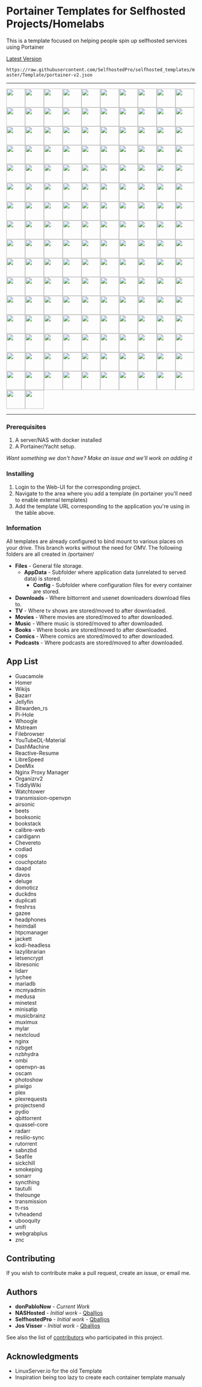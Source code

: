# Portainer Templates for Selfhosted Projects/Homelabs

This is a template focused on helping people spin up selfhosted services using Portainer

[Latest Version](https://raw.githubusercontent.com/SelfhostedPro/selfhosted_templates/master/Template/portainer-v2.json)

`https://raw.githubusercontent.com/SelfhostedPro/selfhosted_templates/master/Template/portainer-v2.json`

<hr />

<img width="auto" height="50px"  src="https://raw.githubusercontent.com/donPabloNow/selfhosted-docker/master/Images/Mumble-logo.png"/><img width="auto" height="50px"  src="https://raw.githubusercontent.com/donPabloNow/selfhosted-docker/master/Images/airsonic-banner.png"/><img width="auto" height="50px"  src="https://raw.githubusercontent.com/donPabloNow/selfhosted-docker/master/Images/airsonic-logo.png"/><img width="auto" height="50px"  src="https://raw.githubusercontent.com/donPabloNow/selfhosted-docker/master/Images/apacheweb-banner.png"/><img width="auto" height="50px"  src="https://raw.githubusercontent.com/donPabloNow/selfhosted-docker/master/Images/apacheweb-icon.png"/><img width="auto" height="50px"  src="https://raw.githubusercontent.com/donPabloNow/selfhosted-docker/master/Images/authelia.png"/><img width="auto" height="50px"  src="https://raw.githubusercontent.com/donPabloNow/selfhosted-docker/master/Images/bazarr.png"/><img width="auto" height="50px"  src="https://raw.githubusercontent.com/donPabloNow/selfhosted-docker/master/Images/beets-banner.png"/><img width="auto" height="50px"  src="https://raw.githubusercontent.com/donPabloNow/selfhosted-docker/master/Images/beets-icon.png"/><img width="auto" height="50px"  src="https://raw.githubusercontent.com/donPabloNow/selfhosted-docker/master/Images/bitwarden.png"/><img width="auto" height="50px"  src="https://raw.githubusercontent.com/donPabloNow/selfhosted-docker/master/Images/booksonic.png"/><img width="auto" height="50px"  src="https://raw.githubusercontent.com/donPabloNow/selfhosted-docker/master/Images/bookstack.png"/><img width="auto" height="50px"  src="https://raw.githubusercontent.com/donPabloNow/selfhosted-docker/master/Images/bookstack2.png"/><img width="auto" height="50px"  src="https://raw.githubusercontent.com/donPabloNow/selfhosted-docker/master/Images/calibre-web-icon.png"/><img width="auto" height="50px"  src="https://raw.githubusercontent.com/donPabloNow/selfhosted-docker/master/Images/cardigann.png"/><img width="auto" height="50px"  src="https://raw.githubusercontent.com/donPabloNow/selfhosted-docker/master/Images/chowdown.png"/><img width="auto" height="50px"  src="https://raw.githubusercontent.com/donPabloNow/selfhosted-docker/master/Images/code-server.png"/><img width="auto" height="50px"  src="https://raw.githubusercontent.com/donPabloNow/selfhosted-docker/master/Images/codiad-icon.png"/><img width="auto" height="50px"  src="https://raw.githubusercontent.com/donPabloNow/selfhosted-docker/master/Images/cops-icon-old.png"/><img width="auto" height="50px"  src="https://raw.githubusercontent.com/donPabloNow/selfhosted-docker/master/Images/cops-icon.png"/><img width="auto" height="50px"  src="https://raw.githubusercontent.com/donPabloNow/selfhosted-docker/master/Images/couchpotato-banner.png"/><img width="auto" height="50px"  src="https://raw.githubusercontent.com/donPabloNow/selfhosted-docker/master/Images/couchpotato-icon.png"/><img width="auto" height="50px"  src="https://raw.githubusercontent.com/donPabloNow/selfhosted-docker/master/Images/dashmachine_logo.png"/><img width="auto" height="50px"  src="https://raw.githubusercontent.com/donPabloNow/selfhosted-docker/master/Images/davos.png"/><img width="auto" height="50px"  src="https://raw.githubusercontent.com/donPabloNow/selfhosted-docker/master/Images/ddclient-logo.png"/><img width="auto" height="50px"  src="https://raw.githubusercontent.com/donPabloNow/selfhosted-docker/master/Images/ddclient.png"/><img width="auto" height="50px"  src="https://raw.githubusercontent.com/donPabloNow/selfhosted-docker/master/Images/deemix.png"/><img width="auto" height="50px"  src="https://raw.githubusercontent.com/donPabloNow/selfhosted-docker/master/Images/deluge-banner.png"/><img width="auto" height="50px"  src="https://raw.githubusercontent.com/donPabloNow/selfhosted-docker/master/Images/deluge-icon.png"/><img width="auto" height="50px"  src="https://raw.githubusercontent.com/donPabloNow/selfhosted-docker/master/Images/dokuwiki-icon.png"/><img width="auto" height="50px"  src="https://raw.githubusercontent.com/donPabloNow/selfhosted-docker/master/Images/domoticz.png"/><img width="auto" height="50px"  src="https://raw.githubusercontent.com/donPabloNow/selfhosted-docker/master/Images/donate.png"/><img width="auto" height="50px"  src="https://raw.githubusercontent.com/donPabloNow/selfhosted-docker/master/Images/dozzle.png"/><img width="auto" height="50px"  src="https://raw.githubusercontent.com/donPabloNow/selfhosted-docker/master/Images/duck.png"/><img width="auto" height="50px"  src="https://raw.githubusercontent.com/donPabloNow/selfhosted-docker/master/Images/duckdns.png"/><img width="auto" height="50px"  src="https://raw.githubusercontent.com/donPabloNow/selfhosted-docker/master/Images/duplicati-icon.png"/><img width="auto" height="50px"  src="https://raw.githubusercontent.com/donPabloNow/selfhosted-docker/master/Images/emby.png"/><img width="auto" height="50px"  src="https://raw.githubusercontent.com/donPabloNow/selfhosted-docker/master/Images/embystat.png"/><img width="auto" height="50px"  src="https://raw.githubusercontent.com/donPabloNow/selfhosted-docker/master/Images/filebrowser.png"/><img width="auto" height="50px"  src="https://raw.githubusercontent.com/donPabloNow/selfhosted-docker/master/Images/freshrss-banner.png"/><img width="auto" height="50px"  src="https://raw.githubusercontent.com/donPabloNow/selfhosted-docker/master/Images/freshrss-icon.png"/><img width="auto" height="50px"  src="https://raw.githubusercontent.com/donPabloNow/selfhosted-docker/master/Images/gazee-logo.png"/><img width="auto" height="50px"  src="https://raw.githubusercontent.com/donPabloNow/selfhosted-docker/master/Images/gophish.png"/><img width="auto" height="50px"  src="https://raw.githubusercontent.com/donPabloNow/selfhosted-docker/master/Images/grocy_logo.png"/><img width="auto" height="50px"  src="https://raw.githubusercontent.com/donPabloNow/selfhosted-docker/master/Images/guacamole.png"/><img width="auto" height="50px"  src="https://raw.githubusercontent.com/donPabloNow/selfhosted-docker/master/Images/h5ai-icon.png"/><img width="auto" height="50px"  src="https://raw.githubusercontent.com/donPabloNow/selfhosted-docker/master/Images/headphones-banner.png"/><img width="auto" height="50px"  src="https://raw.githubusercontent.com/donPabloNow/selfhosted-docker/master/Images/headphones-icon.png"/><img width="auto" height="50px"  src="https://raw.githubusercontent.com/donPabloNow/selfhosted-docker/master/Images/heimdall-banner.png"/><img width="auto" height="50px"  src="https://raw.githubusercontent.com/donPabloNow/selfhosted-docker/master/Images/heimdall-icon.png"/><img width="auto" height="50px"  src="https://raw.githubusercontent.com/donPabloNow/selfhosted-docker/master/Images/homer.png"/><img width="auto" height="50px"  src="https://raw.githubusercontent.com/donPabloNow/selfhosted-docker/master/Images/htpcmanager-banner.png"/><img width="auto" height="50px"  src="https://raw.githubusercontent.com/donPabloNow/selfhosted-docker/master/Images/htpcmanager-icon.png"/><img width="auto" height="50px"  src="https://raw.githubusercontent.com/donPabloNow/selfhosted-docker/master/Images/huginn.png"/><img width="auto" height="50px"  src="https://raw.githubusercontent.com/donPabloNow/selfhosted-docker/master/Images/hydra-banner.png"/><img width="auto" height="50px"  src="https://raw.githubusercontent.com/donPabloNow/selfhosted-docker/master/Images/hydra-icon.png"/><img width="auto" height="50px"  src="https://raw.githubusercontent.com/donPabloNow/selfhosted-docker/master/Images/invoice_ninja.png"/><img width="auto" height="50px"  src="https://raw.githubusercontent.com/donPabloNow/selfhosted-docker/master/Images/jacket-icon.png"/><img width="auto" height="50px"  src="https://raw.githubusercontent.com/donPabloNow/selfhosted-docker/master/Images/jackett-banner.png"/><img width="auto" height="50px"  src="https://raw.githubusercontent.com/donPabloNow/selfhosted-docker/master/Images/jellyfin.png"/><img width="auto" height="50px"  src="https://raw.githubusercontent.com/donPabloNow/selfhosted-docker/master/Images/kodi-banner.png"/><img width="auto" height="50px"  src="https://raw.githubusercontent.com/donPabloNow/selfhosted-docker/master/Images/kodi-icon.png"/><img width="auto" height="50px"  src="https://raw.githubusercontent.com/donPabloNow/selfhosted-docker/master/Images/lazylibrarian-icon.png"/><img width="auto" height="50px"  src="https://raw.githubusercontent.com/donPabloNow/selfhosted-docker/master/Images/le-logo-wide.png"/><img width="auto" height="50px"  src="https://raw.githubusercontent.com/donPabloNow/selfhosted-docker/master/Images/letsencrypt.png"/><img width="auto" height="50px"  src="https://raw.githubusercontent.com/donPabloNow/selfhosted-docker/master/Images/libresonic (old).png"/><img width="auto" height="50px"  src="https://raw.githubusercontent.com/donPabloNow/selfhosted-docker/master/Images/libresonic.png"/><img width="auto" height="50px"  src="https://raw.githubusercontent.com/donPabloNow/selfhosted-docker/master/Images/lidarr.png"/><img width="auto" height="50px"  src="https://raw.githubusercontent.com/donPabloNow/selfhosted-docker/master/Images/linuxserver-ls-logo.png"/><img width="auto" height="50px"  src="https://raw.githubusercontent.com/donPabloNow/selfhosted-docker/master/Images/linuxserver_forum.png"/><img width="auto" height="50px"  src="https://raw.githubusercontent.com/donPabloNow/selfhosted-docker/master/Images/lychee-icon.png"/><img width="auto" height="50px"  src="https://raw.githubusercontent.com/donPabloNow/selfhosted-docker/master/Images/maraschino-icon.png"/><img width="auto" height="50px"  src="https://raw.githubusercontent.com/donPabloNow/selfhosted-docker/master/Images/maraschino.png"/><img width="auto" height="50px"  src="https://raw.githubusercontent.com/donPabloNow/selfhosted-docker/master/Images/mariadb-banner.png"/><img width="auto" height="50px"  src="https://raw.githubusercontent.com/donPabloNow/selfhosted-docker/master/Images/mariadb-git.png"/><img width="auto" height="50px"  src="https://raw.githubusercontent.com/donPabloNow/selfhosted-docker/master/Images/mariadb-icon.png"/><img width="auto" height="50px"  src="https://raw.githubusercontent.com/donPabloNow/selfhosted-docker/master/Images/mcmyadmin-banner.png"/><img width="auto" height="50px"  src="https://raw.githubusercontent.com/donPabloNow/selfhosted-docker/master/Images/mcmyadmin-icon.png"/><img width="auto" height="50px"  src="https://raw.githubusercontent.com/donPabloNow/selfhosted-docker/master/Images/medusa-icon.png"/><img width="auto" height="50px"  src="https://raw.githubusercontent.com/donPabloNow/selfhosted-docker/master/Images/minetest-banner.png"/><img width="auto" height="50px"  src="https://raw.githubusercontent.com/donPabloNow/selfhosted-docker/master/Images/minisatip-icon.png"/><img width="auto" height="50px"  src="https://raw.githubusercontent.com/donPabloNow/selfhosted-docker/master/Images/mstream.png"/><img width="auto" height="50px"  src="https://raw.githubusercontent.com/donPabloNow/selfhosted-docker/master/Images/musicbrainz-icon.png"/><img width="auto" height="50px"  src="https://raw.githubusercontent.com/donPabloNow/selfhosted-docker/master/Images/muximux-icon.png"/><img width="auto" height="50px"  src="https://raw.githubusercontent.com/donPabloNow/selfhosted-docker/master/Images/mylar-icon.png"/><img width="auto" height="50px"  src="https://raw.githubusercontent.com/donPabloNow/selfhosted-docker/master/Images/mysql-banner.png"/><img width="auto" height="50px"  src="https://raw.githubusercontent.com/donPabloNow/selfhosted-docker/master/Images/nextcloud-icon.png"/><img width="auto" height="50px"  src="https://raw.githubusercontent.com/donPabloNow/selfhosted-docker/master/Images/nginx-banner.png"/><img width="auto" height="50px"  src="https://raw.githubusercontent.com/donPabloNow/selfhosted-docker/master/Images/nginx-icon.png"/><img width="auto" height="50px"  src="https://raw.githubusercontent.com/donPabloNow/selfhosted-docker/master/Images/nzbget-banner.png"/><img width="auto" height="50px"  src="https://raw.githubusercontent.com/donPabloNow/selfhosted-docker/master/Images/nzbget-icon.png"/><img width="auto" height="50px"  src="https://raw.githubusercontent.com/donPabloNow/selfhosted-docker/master/Images/nzbmegasearch-banner.png"/><img width="auto" height="50px"  src="https://raw.githubusercontent.com/donPabloNow/selfhosted-docker/master/Images/nzbmegasearch-icon.png"/><img width="auto" height="50px"  src="https://raw.githubusercontent.com/donPabloNow/selfhosted-docker/master/Images/ogar-icon.png"/><img width="auto" height="50px"  src="https://raw.githubusercontent.com/donPabloNow/selfhosted-docker/master/Images/ombi.png"/><img width="auto" height="50px"  src="https://raw.githubusercontent.com/donPabloNow/selfhosted-docker/master/Images/openvpn-as-banner.png"/><img width="auto" height="50px"  src="https://raw.githubusercontent.com/donPabloNow/selfhosted-docker/master/Images/openvpn-as-icon.png"/><img width="auto" height="50px"  src="https://raw.githubusercontent.com/donPabloNow/selfhosted-docker/master/Images/openvpn-as.png"/><img width="auto" height="50px"  src="https://raw.githubusercontent.com/donPabloNow/selfhosted-docker/master/Images/organizr-icon.png"/><img width="auto" height="50px"  src="https://raw.githubusercontent.com/donPabloNow/selfhosted-docker/master/Images/photoshow-icon.png"/><img width="auto" height="50px"  src="https://raw.githubusercontent.com/donPabloNow/selfhosted-docker/master/Images/pihole.png"/><img width="auto" height="50px"  src="https://raw.githubusercontent.com/donPabloNow/selfhosted-docker/master/Images/piwigo-banner.png"/><img width="auto" height="50px"  src="https://raw.githubusercontent.com/donPabloNow/selfhosted-docker/master/Images/piwigo-icon.png"/><img width="auto" height="50px"  src="https://raw.githubusercontent.com/donPabloNow/selfhosted-docker/master/Images/plex-banner.png"/><img width="auto" height="50px"  src="https://raw.githubusercontent.com/donPabloNow/selfhosted-docker/master/Images/plex-icon.png"/><img width="auto" height="50px"  src="https://raw.githubusercontent.com/donPabloNow/selfhosted-docker/master/Images/plexemail-icon.png"/><img width="auto" height="50px"  src="https://raw.githubusercontent.com/donPabloNow/selfhosted-docker/master/Images/plexpy-banner.png"/><img width="auto" height="50px"  src="https://raw.githubusercontent.com/donPabloNow/selfhosted-docker/master/Images/plexpy-icon.png"/><img width="auto" height="50px"  src="https://raw.githubusercontent.com/donPabloNow/selfhosted-docker/master/Images/polipo-icon.png"/><img width="auto" height="50px"  src="https://raw.githubusercontent.com/donPabloNow/selfhosted-docker/master/Images/pritunl.png"/><img width="auto" height="50px"  src="https://raw.githubusercontent.com/donPabloNow/selfhosted-docker/master/Images/projectsend-logo.png"/><img width="auto" height="50px"  src="https://raw.githubusercontent.com/donPabloNow/selfhosted-docker/master/Images/protonmail-bridge.png"/><img width="auto" height="50px"  src="https://raw.githubusercontent.com/donPabloNow/selfhosted-docker/master/Images/proxy_mgr.png"/><img width="auto" height="50px"  src="https://raw.githubusercontent.com/donPabloNow/selfhosted-docker/master/Images/pydio-banner.png"/><img width="auto" height="50px"  src="https://raw.githubusercontent.com/donPabloNow/selfhosted-docker/master/Images/pydio-icon.png"/><img width="auto" height="50px"  src="https://raw.githubusercontent.com/donPabloNow/selfhosted-docker/master/Images/qbittorrent-icon.png"/><img width="auto" height="50px"  src="https://raw.githubusercontent.com/donPabloNow/selfhosted-docker/master/Images/quassel-core-banner.png"/><img width="auto" height="50px"  src="https://raw.githubusercontent.com/donPabloNow/selfhosted-docker/master/Images/quassel-core-icon.png"/><img width="auto" height="50px"  src="https://raw.githubusercontent.com/donPabloNow/selfhosted-docker/master/Images/radarr.png"/><img width="auto" height="50px"  src="https://raw.githubusercontent.com/donPabloNow/selfhosted-docker/master/Images/reactiveresume.png"/><img width="auto" height="50px"  src="https://raw.githubusercontent.com/donPabloNow/selfhosted-docker/master/Images/resilio.png"/><img width="auto" height="50px"  src="https://raw.githubusercontent.com/donPabloNow/selfhosted-docker/master/Images/rutorrent.jpg"/><img width="auto" height="50px"  src="https://raw.githubusercontent.com/donPabloNow/selfhosted-docker/master/Images/sabnzbd-banner.png"/><img width="auto" height="50px"  src="https://raw.githubusercontent.com/donPabloNow/selfhosted-docker/master/Images/sabnzbd-icon.png"/><img width="auto" height="50px"  src="https://raw.githubusercontent.com/donPabloNow/selfhosted-docker/master/Images/seafile.png"/><img width="auto" height="50px"  src="https://raw.githubusercontent.com/donPabloNow/selfhosted-docker/master/Images/shiori-icon.png"/><img width="auto" height="50px"  src="https://raw.githubusercontent.com/donPabloNow/selfhosted-docker/master/Images/sickbeard-banner.png"/><img width="auto" height="50px"  src="https://raw.githubusercontent.com/donPabloNow/selfhosted-docker/master/Images/sickchill-banner.png"/><img width="auto" height="50px"  src="https://raw.githubusercontent.com/donPabloNow/selfhosted-docker/master/Images/sickgear-banner.png"/><img width="auto" height="50px"  src="https://raw.githubusercontent.com/donPabloNow/selfhosted-docker/master/Images/smokeping-banner.png"/><img width="auto" height="50px"  src="https://raw.githubusercontent.com/donPabloNow/selfhosted-docker/master/Images/smokeping-icon.png"/><img width="auto" height="50px"  src="https://raw.githubusercontent.com/donPabloNow/selfhosted-docker/master/Images/snibox.png"/><img width="auto" height="50px"  src="https://raw.githubusercontent.com/donPabloNow/selfhosted-docker/master/Images/snipe-it.png"/><img width="auto" height="50px"  src="https://raw.githubusercontent.com/donPabloNow/selfhosted-docker/master/Images/sonarr-banner.png"/><img width="auto" height="50px"  src="https://raw.githubusercontent.com/donPabloNow/selfhosted-docker/master/Images/sonarr-icon.png"/><img width="auto" height="50px"  src="https://raw.githubusercontent.com/donPabloNow/selfhosted-docker/master/Images/speedtest.png"/><img width="auto" height="50px"  src="https://raw.githubusercontent.com/donPabloNow/selfhosted-docker/master/Images/syncthing-banner.png"/><img width="auto" height="50px"  src="https://raw.githubusercontent.com/donPabloNow/selfhosted-docker/master/Images/syncthing-icon.png"/><img width="auto" height="50px"  src="https://raw.githubusercontent.com/donPabloNow/selfhosted-docker/master/Images/tautulli-banner.png"/><img width="auto" height="50px"  src="https://raw.githubusercontent.com/donPabloNow/selfhosted-docker/master/Images/tautulli-icon.png"/><img width="auto" height="50px"  src="https://raw.githubusercontent.com/donPabloNow/selfhosted-docker/master/Images/tautulli-logo.png"/><img width="auto" height="50px"  src="https://raw.githubusercontent.com/donPabloNow/selfhosted-docker/master/Images/teamspeak-banner.png"/><img width="auto" height="50px"  src="https://raw.githubusercontent.com/donPabloNow/selfhosted-docker/master/Images/teamspeak-icon.png"/><img width="auto" height="50px"  src="https://raw.githubusercontent.com/donPabloNow/selfhosted-docker/master/Images/tiddlywiki.png"/><img width="auto" height="50px"  src="https://raw.githubusercontent.com/donPabloNow/selfhosted-docker/master/Images/transmission-icon.png"/><img width="auto" height="50px"  src="https://raw.githubusercontent.com/donPabloNow/selfhosted-docker/master/Images/transmission.png"/><img width="auto" height="50px"  src="https://raw.githubusercontent.com/donPabloNow/selfhosted-docker/master/Images/tt-rss-banner.png"/><img width="auto" height="50px"  src="https://raw.githubusercontent.com/donPabloNow/selfhosted-docker/master/Images/tt-rss-icon.png"/><img width="auto" height="50px"  src="https://raw.githubusercontent.com/donPabloNow/selfhosted-docker/master/Images/tvheadend-big.png"/><img width="auto" height="50px"  src="https://raw.githubusercontent.com/donPabloNow/selfhosted-docker/master/Images/ubooquity-banner.png"/><img width="auto" height="50px"  src="https://raw.githubusercontent.com/donPabloNow/selfhosted-docker/master/Images/ubooquity-icon.png"/><img width="auto" height="50px"  src="https://raw.githubusercontent.com/donPabloNow/selfhosted-docker/master/Images/unifi-banner.png"/><img width="auto" height="50px"  src="https://raw.githubusercontent.com/donPabloNow/selfhosted-docker/master/Images/unifi-icon.png"/><img width="auto" height="50px"  src="https://raw.githubusercontent.com/donPabloNow/selfhosted-docker/master/Images/wallabag.png"/><img width="auto" height="50px"  src="https://raw.githubusercontent.com/donPabloNow/selfhosted-docker/master/Images/watcher-banner.png"/><img width="auto" height="50px"  src="https://raw.githubusercontent.com/donPabloNow/selfhosted-docker/master/Images/watcher-icon.png"/><img width="auto" height="50px"  src="https://raw.githubusercontent.com/donPabloNow/selfhosted-docker/master/Images/watchtower.png"/><img width="auto" height="50px"  src="https://raw.githubusercontent.com/donPabloNow/selfhosted-docker/master/Images/webgrabplus.png"/><img width="auto" height="50px"  src="https://raw.githubusercontent.com/donPabloNow/selfhosted-docker/master/Images/whoogle.png"/><img width="auto" height="50px"  src="https://raw.githubusercontent.com/donPabloNow/selfhosted-docker/master/Images/wikijs.png"/><img width="auto" height="50px"  src="https://raw.githubusercontent.com/donPabloNow/selfhosted-docker/master/Images/ytdlm.png"/><img width="auto" height="50px"  src="https://raw.githubusercontent.com/donPabloNow/selfhosted-docker/master/Images/znc-icon.png"/>

<hr />

### Prerequisites

1. A server/NAS with docker installed
2. A Portainer/Yacht setup.

*Want something we don't have? Make an issue and we'll work on adding it*

### Installing

1. Login to the Web-UI for the corresponding project.
2. Navigate to the area where you add a template (in portainer you'll need to enable external templates)
3. Add the template URL corresponding to the application you're using in the table above.

### Information
All templates are already configured to bind mount to various places on your drive. This branch works without the need for OMV. The following folders are all created in /portainer/

* **Files** - General file storage.
  * **AppData** - Subfolder where application data (unrelated to served data) is stored.
    * **Config** - Subfolder where configuration files for every container are stored.
* **Downloads** - Where bittorrent and usenet downloaders download files to.
* **TV** - Where tv shows are stored/moved to after downloaded.
* **Movies** - Where movies are stored/moved to after downloaded.
* **Music** - Where music is stored/moved to after downloaded.
* **Books** - Where books are stored/moved to after downloaded.
* **Comics** - Where comics are stored/moved to after downloaded.
* **Podcasts** - Where podcasts are stored/moved to after downloaded.
## App List

- Guacamole
- Homer
- Wikijs
- Bazarr
- Jellyfin
- Bitwarden_rs
- Pi-Hole
- Whoogle
- Mstream
- Filebrowser
- YouTubeDL-Material
- DashMachine
- Reactive-Resume
- LibreSpeed
- DeeMix
- Nginx Proxy Manager
- Organizrv2
- TiddlyWiki
- Watchtower
- transmission-openvpn
- airsonic
- beets
- booksonic
- bookstack
- calibre-web
- cardigann
- Chevereto
- codiad
- cops
- couchpotato
- daapd
- davos
- deluge
- domoticz
- duckdns
- duplicati
- freshrss
- gazee
- headphones
- heimdall
- htpcmanager
- jackett
- kodi-headless
- lazylibrarian
- letsencrypt
- libresonic
- lidarr
- lychee
- mariadb
- mcmyadmin
- medusa
- minetest
- minisatip
- musicbrainz
- muximux
- mylar
- nextcloud
- nginx
- nzbget
- nzbhydra
- ombi
- openvpn-as
- oscam
- photoshow
- piwigo
- plex
- plexrequests
- projectsend
- pydio
- qbittorrent
- quassel-core
- radarr
- resilio-sync
- rutorrent
- sabnzbd
- Seafile
- sickchill
- smokeping
- sonarr
- syncthing
- tautulli
- thelounge
- transmission
- tt-rss
- tvheadend
- ubooquity
- unifi
- webgrabplus
- znc

## Contributing

If you wish to contribute make a pull request, create an issue, or email me.

## Authors
* **donPabloNow** - *Current Work*
* **NASHosted** - *Initial work* - [Qballjos](https://github.com/SelfhostedPr)
* **SelfhostedPro** - *Initial work* - [Qballjos](https://github.com/SelfhostedPr)
* **Jos Visser** - *Initial work* - [Qballjos](https://github.com/Qballjos)

See also the list of [contributors](https://github.com/donPablonow/selfhosted_templates/contributors) who participated in this project.

## Acknowledgments

* LinuxServer.io for the old Template
* Inspiration being too lazy to create each container template manualy
